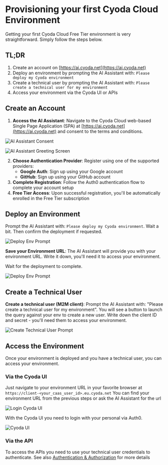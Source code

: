 # Provisioning your first Cyoda Cloud Environment

Getting your first Cyoda Cloud Free Tier environment is very straightforward. Simply follow the steps below.

## TL;DR

1. Create an account on [https://ai.cyoda.net](https://ai.cyoda.net)
2. Deploy an environment by prompting the AI Assistant with: `Please deploy my Cyoda environment`
3. Create a technical user by prompting the AI Assistant with: `Please create a technical user for my environment`
4. Access your environment via the Cyoda UI or APIs

## Create an Account

1. **Access the AI Assistant**: Navigate to the Cyoda Cloud web-based Single Page Application (SPA) at [https://ai.cyoda.net](https://ai.cyoda.net) and consent to the terms and conditions.

![AI Assistant Consent](./images/env-provisioning-flow/01-ai-assistant-consent.png)

![AI Assistant Greeting Screen](./images/env-provisioning-flow/02-ai-assistant-greet.png)

2. **Choose Authentication Provider**: Register using one of the supported providers:
    - **Google Auth**: Sign up using your Google account
    - **GitHub**: Sign up using your GitHub account
3. **Complete Registration**: Follow the Auth0 authentication flow to complete your account setup
4. **Free Tier Access**: Upon successful registration, you'll be automatically enrolled in the Free Tier subscription

## Deploy an Environment

Prompt the AI Assistant with: `Please deploy my Cyoda environment`. Wait a bit. Then confirm the deployment if requested.

![Deploy Env Prompt](./images/env-provisioning-flow/03-deploy-env-prompt.png)


**Save your Environment URL**: The AI Assistant will provide you with your environment URL. Write it down, you'll need it to access your environment.

Wait for the deployment to complete.

![Deploy Env Prompt](./images/env-provisioning-flow/04-env-deployed-confirmation.png)

## Create a Technical User

**Create a technical user (M2M client)**: Prompt the AI Assistant with: "Please create a technical user for my environment". You will see a button to launch the query against your env to create a new user. Write down the client ID and secret - you'll need them to access your environment.

![Create Technical User Prompt](./images/env-provisioning-flow/05-create-technical-user.png)


## Access the Environment
Once your environment is deployed and you have a technical user, you can access your environment.

### Via the Cyoda UI

Just navigate to your environment URL in your favorite browser at `https://client-<your_caas_user_id>.eu.cyoda.net` 
You can find your environment URL from the previous steps or ask the AI Assistant for the url

![Login Cyoda UI](./images/env-provisioning-flow/06-login-cyoda-ui.png)

With the Cyoda UI you need to login with your personal via Auth0.

![Cyoda UI](./images/env-provisioning-flow/07-logged-in.png)

### Via the API
To access the APIs you need to use your technical user credentials to authenticate.
See also [Authentication & Authorization](authentication-authorization.md) for more details
